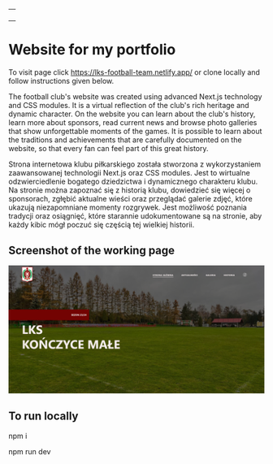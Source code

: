 <table align="center">
    <tr>
        <td>
            <a align="center" href="https://github.com/Manioo77/lks-konczyce-male/commits/main">
                <img src="https://img.shields.io/github/last-commit/Manioo77/lks-konczyce-male"  alt=""/>
            </a>
        </td>
    </tr>
</table>

# Website for my portfolio

To visit page click https://lks-football-team.netlify.app/ or clone locally and follow instructions given below.

The football club's website was created using advanced Next.js technology and CSS modules. It is a virtual reflection of the club's rich heritage and dynamic character. On the website you can learn about the club's history, learn more about sponsors, read current news and browse photo galleries that show unforgettable moments of the games. It is possible to learn about the traditions and achievements that are carefully documented on the website, so that every fan can feel part of this great history.

Strona internetowa klubu piłkarskiego została stworzona z wykorzystaniem zaawansowanej technologii Next.js oraz CSS modules. Jest to wirtualne odzwierciedlenie bogatego dziedzictwa i dynamicznego charakteru klubu. Na stronie można zapoznać się z historią klubu, dowiedzieć się więcej o sponsorach, zgłębić aktualne wieści oraz przeglądać galerie zdjęć, które ukazują niezapomniane momenty rozgrywek. Jest możliwość poznania tradycji oraz osiągnięć, które starannie udokumentowane są na stronie, aby każdy kibic mógł poczuć się częścią tej wielkiej historii.

## Screenshot of the working page

![Zrzut ekranu aplikacji](./public/images/lks.PNG)

## To run locally

npm i

npm run dev
